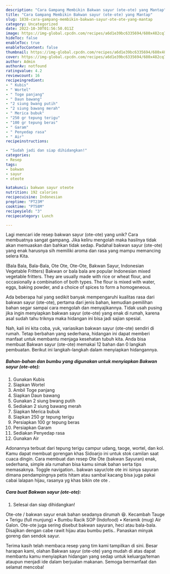 ```yaml
---
description: "Cara Gampang Membikin Bakwan sayur (ote-ote) yang Mantap"
title: "Cara Gampang Membikin Bakwan sayur (ote-ote) yang Mantap"
slug: 1838-cara-gampang-membikin-bakwan-sayur-ote-ote-yang-mantap
category: Uncategorized
date: 2022-10-30T01:56:50.011Z
image: https://img-global.cpcdn.com/recipes/a6d1e39bc6335694/680x482cq70/bakwan-sayur-ote-ote-foto-resep-utama.jpg
hideToc: false
enableToc: true
enableTocContent: false
thumbnail: https://img-global.cpcdn.com/recipes/a6d1e39bc6335694/680x482cq70/bakwan-sayur-ote-ote-foto-resep-utama.jpg
cover: https://img-global.cpcdn.com/recipes/a6d1e39bc6335694/680x482cq70/bakwan-sayur-ote-ote-foto-resep-utama.jpg
author: Admin
authorAv: notfound
ratingvalue: 4.2
reviewcount: 16
recipeingredient:
- " Kubis"
- " Wortel"
- " Toge panjang"
- " Daun bawang"
- "2 siung bwang putih"
- "2 siung bawang merah"
- " Merica bubuk"
- "250 gr tepung terigu"
- "100 gr tepung beras"
- " Garam"
- " Penyedap rasa"
- " Air"
recipeinstructions:

- "Sudah jadi dan siap dihidangkan!"
categories:
- Resep
tags:
- bakwan
- sayur
- oteote

katakunci: bakwan sayur oteote 
nutrition: 192 calories
recipecuisine: Indonesian
preptime: "PT23M"
cooktime: "PT58M"
recipeyield: "3"
recipecategory: Lunch

---
```





Lagi mencari ide resep bakwan sayur (ote-ote) yang unik? Cara membuatnya sangat gampang. Jika keliru mengolah maka hasilnya tidak akan memuaskan dan bahkan tidak sedap. Padahal bakwan sayur (ote-ote) yang enak harusnya sih memiliki aroma dan rasa yang mampu memancing selera Kita.





(Bala Bala, Bala-Bala, Ote Ote, Ote-Ote, Bakwan Sayur, Indonesian Vegetable Fritters) Bakwan or bala bala are popular Indonesian mixed vegetable fritters. They are usually made with rice or wheat flour, and occasionally a combination of both types. The flour is mixed with water, eggs, baking powder, and a choice of spices to form a homogeneous.

Ada beberapa hal yang sedikit banyak mempengaruhi kualitas rasa dari bakwan sayur (ote-ote), pertama dari jenis bahan, kemudian pemilihan bahan segar sampai cara mengolah dan menyajikannya. Tidak usah pusing jika ingin menyiapkan bakwan sayur (ote-ote) yang enak di rumah, karena asal sudah tahu triknya maka hidangan ini bisa jadi sajian spesial.






Nah, kali ini kita coba, yuk, variasikan bakwan sayur (ote-ote) sendiri di rumah. Tetap berbahan yang sederhana, hidangan ini dapat memberi manfaat untuk membantu menjaga kesehatan tubuh kita. Anda bisa membuat Bakwan sayur (ote-ote) memakai 12 bahan dan 0 langkah pembuatan. Berikut ini langkah-langkah dalam menyiapkan hidangannya.

<!--inarticleads1-->

##### Bahan-bahan dan bumbu yang digunakan untuk menyiapkan Bakwan sayur (ote-ote):

1. Gunakan  Kubis
1. Siapkan  Wortel
1. Ambil  Toge panjang
1. Siapkan  Daun bawang
1. Gunakan 2 siung bwang putih
1. Sediakan 2 siung bawang merah
1. Siapkan  Merica bubuk
1. Siapkan 250 gr tepung terigu
1. Persiapkan 100 gr tepung beras
1. Persiapkan  Garam
1. Sediakan  Penyedap rasa
1. Gunakan  Air


Adonannya terbuat dari tepung terigu campur udang, taoge, wortel, dan kol. Kamu dapat membuat gorengan khas Sidoarjo ini untuk stok camilan saat cuaca dingin. Cara membuat dan resep Ote Ote (bakwan Sayuran) enak, sederhana, simple ala rumahan bisa kamu simak bahan serta tips memasaknya. Toggle navigation.. bakwan sayur/ote ote ini isinya sayuran dimana pendampingnya petis hitam atau sambal kacang bisa juga pakai cabai lalapan hijau, rasanya yg khas bikin ote ote . 

<!--inarticleads2-->

##### Cara buat Bakwan sayur (ote-ote):


1. Selesai dan siap dihidangkan!

Ote-ote / bakwan sayur enak bahan seadanya dirumah 😆. Kecambah Tauge • Terigu (full munjung) • Bumbu Racik SOP (Indofood) • Keramik (mug) Air Galon. Ote-ote juga sering disebut bakwan sayuran, heci atau bala-bala. Disajikan dengan cabe rawit hijau atau bumbu petis.. Panaskan minyak goreng dan sendok sayur. 

Terima kasih telah membaca resep yang tim kami tampilkan di sini. Besar harapan kami, olahan Bakwan sayur (ote-ote) yang mudah di atas dapat membantu kamu menyiapkan hidangan yang sedap untuk keluarga/teman ataupun menjadi ide dalam berjualan makanan. Semoga bermanfaat dan selamat mencoba!
